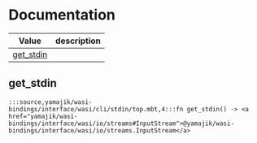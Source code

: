# Documentation
|Value|description|
|---|---|
|[get\_stdin](#get_stdin)||

## get\_stdin

```moonbit
:::source,yamajik/wasi-bindings/interface/wasi/cli/stdin/top.mbt,4:::fn get_stdin() -> <a href="yamajik/wasi-bindings/interface/wasi/io/streams#InputStream">@yamajik/wasi-bindings/interface/wasi/io/streams.InputStream</a>
```

